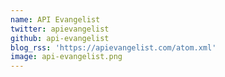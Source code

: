 ```yaml
---
name: API Evangelist
twitter: apievangelist
github: api-evangelist
blog_rss: 'https://apievangelist.com/atom.xml'
image: api-evangelist.png
---
```


